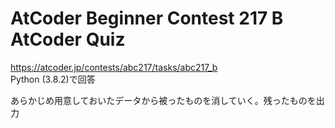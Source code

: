 # AtCoder Beginner Contest 217 B AtCoder Quiz  
https://atcoder.jp/contests/abc217/tasks/abc217_b  
Python (3.8.2)で回答  

あらかじめ用意しておいたデータから被ったものを消していく。残ったものを出力

